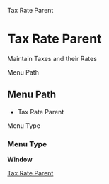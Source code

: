 
Tax Rate Parent
# Tax Rate Parent


Maintain Taxes and their Rates

Menu Path
## Menu Path



- Tax Rate Parent

Menu Type
### Menu Type

**Window**


[Tax Rate Parent](functional-guide/window/window-tax-rate-parent.md)